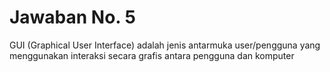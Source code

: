 # Jawaban No. 5

GUI (Graphical User Interface) adalah jenis antarmuka user/pengguna yang menggunakan interaksi secara grafis antara pengguna dan komputer